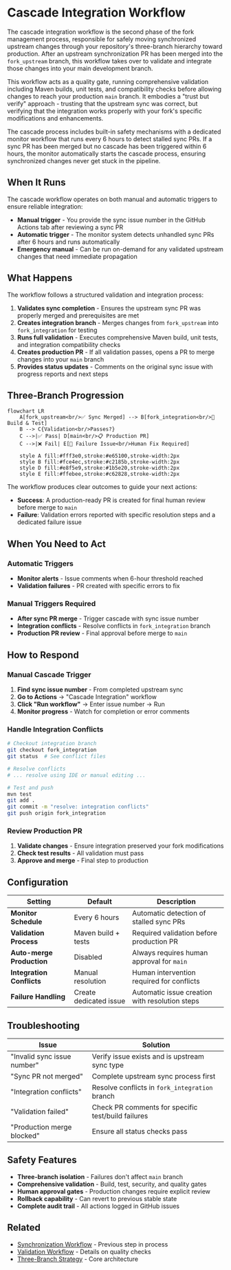 # Cascade Integration Workflow

The cascade integration workflow is the second phase of the fork management process, responsible for safely moving synchronized upstream changes through your repository's three-branch hierarchy toward production. After an upstream synchronization PR has been merged into the `fork_upstream` branch, this workflow takes over to validate and integrate those changes into your main development branch.

This workflow acts as a quality gate, running comprehensive validation including Maven builds, unit tests, and compatibility checks before allowing changes to reach your production `main` branch. It embodies a "trust but verify" approach - trusting that the upstream sync was correct, but verifying that the integration works properly with your fork's specific modifications and enhancements.

The cascade process includes built-in safety mechanisms with a dedicated monitor workflow that runs every 6 hours to detect stalled sync PRs. If a sync PR has been merged but no cascade has been triggered within 6 hours, the monitor automatically starts the cascade process, ensuring synchronized changes never get stuck in the pipeline.

## When It Runs

The cascade workflow operates on both manual and automatic triggers to ensure reliable integration:

- **Manual trigger** - You provide the sync issue number in the GitHub Actions tab after reviewing a sync PR
- **Automatic trigger** - The monitor system detects unhandled sync PRs after 6 hours and runs automatically
- **Emergency manual** - Can be run on-demand for any validated upstream changes that need immediate propagation

## What Happens

The workflow follows a structured validation and integration process:

1. **Validates sync completion** - Ensures the upstream sync PR was properly merged and prerequisites are met
2. **Creates integration branch** - Merges changes from `fork_upstream` into `fork_integration` for testing
3. **Runs full validation** - Executes comprehensive Maven build, unit tests, and integration compatibility checks
4. **Creates production PR** - If all validation passes, opens a PR to merge changes into your `main` branch
5. **Provides status updates** - Comments on the original sync issue with progress reports and next steps

## Three-Branch Progression

```mermaid
flowchart LR
    A[fork_upstream<br/>✅ Sync Merged] --> B[fork_integration<br/>🔨 Build & Test]
    B --> C{Validation<br/>Passes?}
    C -->|✅ Pass| D[main<br/>📋 Production PR]
    C -->|❌ Fail| E[🚨 Failure Issue<br/>Human Fix Required]

    style A fill:#fff3e0,stroke:#e65100,stroke-width:2px
    style B fill:#fce4ec,stroke:#c2185b,stroke-width:2px
    style D fill:#e8f5e9,stroke:#1b5e20,stroke-width:2px
    style E fill:#ffebee,stroke:#c62828,stroke-width:2px
```

The workflow produces clear outcomes to guide your next actions:
- **Success**: A production-ready PR is created for final human review before merge to `main`
- **Failure**: Validation errors reported with specific resolution steps and a dedicated failure issue

## When You Need to Act

### Automatic Triggers
- **Monitor alerts** - Issue comments when 6-hour threshold reached
- **Validation failures** - PR created with specific errors to fix

### Manual Triggers Required
- **After sync PR merge** - Trigger cascade with sync issue number
- **Integration conflicts** - Resolve conflicts in `fork_integration` branch
- **Production PR review** - Final approval before merge to `main`

## How to Respond

### Manual Cascade Trigger
1. **Find sync issue number** - From completed upstream sync
2. **Go to Actions** → "Cascade Integration" workflow
3. **Click "Run workflow"** → Enter issue number → Run
4. **Monitor progress** - Watch for completion or error comments

### Handle Integration Conflicts
```bash
# Checkout integration branch
git checkout fork_integration
git status  # See conflict files

# Resolve conflicts
# ... resolve using IDE or manual editing ...

# Test and push
mvn test
git add .
git commit -m "resolve: integration conflicts"
git push origin fork_integration
```

### Review Production PR
1. **Validate changes** - Ensure integration preserved your fork modifications
2. **Check test results** - All validation must pass
3. **Approve and merge** - Final step to production

## Configuration

| Setting | Default | Description |
|---------|---------|-------------|
| **Monitor Schedule** | Every 6 hours | Automatic detection of stalled sync PRs |
| **Validation Process** | Maven build + tests | Required validation before production PR |
| **Auto-merge Production** | Disabled | Always requires human approval for `main` |
| **Integration Conflicts** | Manual resolution | Human intervention required for conflicts |
| **Failure Handling** | Create dedicated issue | Automatic issue creation with resolution steps |

## Troubleshooting

| Issue | Solution |
|-------|----------|
| "Invalid sync issue number" | Verify issue exists and is upstream sync type |
| "Sync PR not merged" | Complete upstream sync process first |
| "Integration conflicts" | Resolve conflicts in `fork_integration` branch |
| "Validation failed" | Check PR comments for specific test/build failures |
| "Production merge blocked" | Ensure all status checks pass |

## Safety Features

- **Three-branch isolation** - Failures don't affect `main` branch
- **Comprehensive validation** - Build, test, security, and quality gates
- **Human approval gates** - Production changes require explicit review
- **Rollback capability** - Can revert to previous stable state
- **Complete audit trail** - All actions logged in GitHub issues

## Related

- [Synchronization Workflow](synchronization.md) - Previous step in process
- [Validation Workflow](validation.md) - Details on quality checks
- [Three-Branch Strategy](../decisions/adr_001_three_branch_strategy.md) - Core architecture